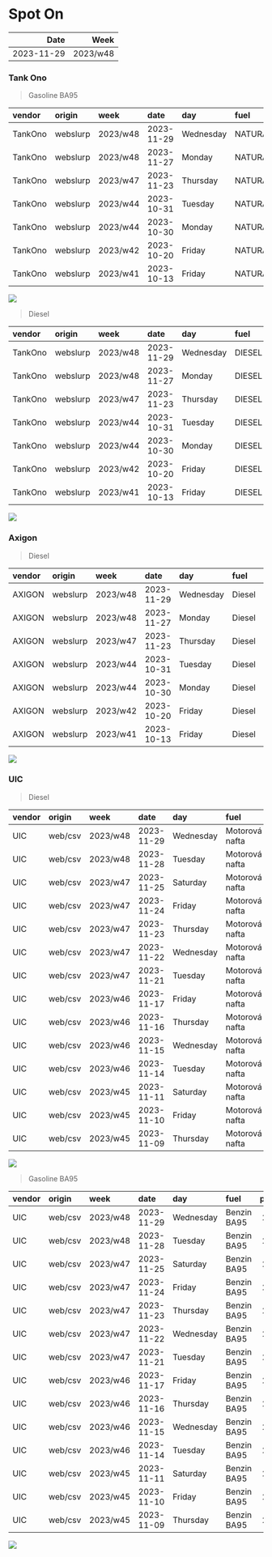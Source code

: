 Spot On
================

|       Date |     Week |
|-----------:|---------:|
| 2023-11-29 | 2023/w48 |

### Tank Ono

> Gasoline BA95

| vendor  | origin   | week     | date       | day       | fuel      | price | PriceVAT |
|:--------|:---------|:---------|:-----------|:----------|:----------|------:|---------:|
| TankOno | webslurp | 2023/w48 | 2023-11-29 | Wednesday | NATURAL95 | 29.67 |     35.9 |
| TankOno | webslurp | 2023/w48 | 2023-11-27 | Monday    | NATURAL95 | 29.67 |     35.9 |
| TankOno | webslurp | 2023/w47 | 2023-11-23 | Thursday  | NATURAL95 | 30.17 |     36.5 |
| TankOno | webslurp | 2023/w44 | 2023-10-31 | Tuesday   | NATURAL95 | 30.50 |     36.9 |
| TankOno | webslurp | 2023/w44 | 2023-10-30 | Monday    | NATURAL95 | 30.50 |     36.9 |
| TankOno | webslurp | 2023/w42 | 2023-10-20 | Friday    | NATURAL95 | 30.50 |     36.9 |
| TankOno | webslurp | 2023/w41 | 2023-10-13 | Friday    | NATURAL95 | 30.50 |     36.9 |

<img src="SpotOn_files/figure-gfm/tono-ba95-1.png" style="display: block; margin: auto auto auto 0;" />

> Diesel

| vendor  | origin   | week     | date       | day       | fuel   | price | PriceVAT |
|:--------|:---------|:---------|:-----------|:----------|:-------|------:|---------:|
| TankOno | webslurp | 2023/w48 | 2023-11-29 | Wednesday | DIESEL | 29.67 |     35.9 |
| TankOno | webslurp | 2023/w48 | 2023-11-27 | Monday    | DIESEL | 29.67 |     35.9 |
| TankOno | webslurp | 2023/w47 | 2023-11-23 | Thursday  | DIESEL | 30.17 |     36.5 |
| TankOno | webslurp | 2023/w44 | 2023-10-31 | Tuesday   | DIESEL | 31.32 |     37.9 |
| TankOno | webslurp | 2023/w44 | 2023-10-30 | Monday    | DIESEL | 31.32 |     37.9 |
| TankOno | webslurp | 2023/w42 | 2023-10-20 | Friday    | DIESEL | 31.32 |     37.9 |
| TankOno | webslurp | 2023/w41 | 2023-10-13 | Friday    | DIESEL | 31.32 |     37.9 |

<img src="SpotOn_files/figure-gfm/tono-diesel-1.png" style="display: block; margin: auto auto auto 0;" />

### Axigon

> Diesel

| vendor | origin   | week     | date       | day       | fuel   | price | PriceVAT |
|:-------|:---------|:---------|:-----------|:----------|:-------|------:|---------:|
| AXIGON | webslurp | 2023/w48 | 2023-11-29 | Wednesday | Diesel |  30.8 |     37.3 |
| AXIGON | webslurp | 2023/w48 | 2023-11-27 | Monday    | Diesel |  30.8 |     37.3 |
| AXIGON | webslurp | 2023/w47 | 2023-11-23 | Thursday  | Diesel |  30.8 |     37.3 |
| AXIGON | webslurp | 2023/w44 | 2023-10-31 | Tuesday   | Diesel |  32.5 |     39.3 |
| AXIGON | webslurp | 2023/w44 | 2023-10-30 | Monday    | Diesel |  32.7 |     39.6 |
| AXIGON | webslurp | 2023/w42 | 2023-10-20 | Friday    | Diesel |  32.6 |     39.5 |
| AXIGON | webslurp | 2023/w41 | 2023-10-13 | Friday    | Diesel |  32.6 |     39.5 |

<img src="SpotOn_files/figure-gfm/axigon-diesel-1.png" style="display: block; margin: auto auto auto 0;" />

### UIC

> Diesel

| vendor | origin  | week     | date       | day       | fuel           | price | priceVAT |
|:-------|:--------|:---------|:-----------|:----------|:---------------|------:|---------:|
| UIC    | web/csv | 2023/w48 | 2023-11-29 | Wednesday | Motorová nafta |  29.3 |     35.5 |
| UIC    | web/csv | 2023/w48 | 2023-11-28 | Tuesday   | Motorová nafta |  29.3 |     35.5 |
| UIC    | web/csv | 2023/w47 | 2023-11-25 | Saturday  | Motorová nafta |  29.4 |     35.6 |
| UIC    | web/csv | 2023/w47 | 2023-11-24 | Friday    | Motorová nafta |  29.4 |     35.6 |
| UIC    | web/csv | 2023/w47 | 2023-11-23 | Thursday  | Motorová nafta |  29.4 |     35.6 |
| UIC    | web/csv | 2023/w47 | 2023-11-22 | Wednesday | Motorová nafta |  29.4 |     35.6 |
| UIC    | web/csv | 2023/w47 | 2023-11-21 | Tuesday   | Motorová nafta |  29.3 |     35.5 |
| UIC    | web/csv | 2023/w46 | 2023-11-17 | Friday    | Motorová nafta |  29.3 |     35.5 |
| UIC    | web/csv | 2023/w46 | 2023-11-16 | Thursday  | Motorová nafta |  29.4 |     35.6 |
| UIC    | web/csv | 2023/w46 | 2023-11-15 | Wednesday | Motorová nafta |  29.3 |     35.5 |
| UIC    | web/csv | 2023/w46 | 2023-11-14 | Tuesday   | Motorová nafta |  29.5 |     35.7 |
| UIC    | web/csv | 2023/w45 | 2023-11-11 | Saturday  | Motorová nafta |  29.6 |     35.8 |
| UIC    | web/csv | 2023/w45 | 2023-11-10 | Friday    | Motorová nafta |  29.9 |     36.2 |
| UIC    | web/csv | 2023/w45 | 2023-11-09 | Thursday  | Motorová nafta |  30.4 |     36.8 |

<img src="SpotOn_files/figure-gfm/uic-diesel-1.png" style="display: block; margin: auto auto auto 0;" />

> Gasoline BA95

| vendor | origin  | week     | date       | day       | fuel        | price | priceVAT |
|:-------|:--------|:---------|:-----------|:----------|:------------|------:|---------:|
| UIC    | web/csv | 2023/w48 | 2023-11-29 | Wednesday | Benzin BA95 |  28.8 |     34.8 |
| UIC    | web/csv | 2023/w48 | 2023-11-28 | Tuesday   | Benzin BA95 |  28.6 |     34.6 |
| UIC    | web/csv | 2023/w47 | 2023-11-25 | Saturday  | Benzin BA95 |  28.8 |     34.8 |
| UIC    | web/csv | 2023/w47 | 2023-11-24 | Friday    | Benzin BA95 |  28.6 |     34.6 |
| UIC    | web/csv | 2023/w47 | 2023-11-23 | Thursday  | Benzin BA95 |  28.7 |     34.7 |
| UIC    | web/csv | 2023/w47 | 2023-11-22 | Wednesday | Benzin BA95 |  28.9 |     35.0 |
| UIC    | web/csv | 2023/w47 | 2023-11-21 | Tuesday   | Benzin BA95 |  29.0 |     35.1 |
| UIC    | web/csv | 2023/w46 | 2023-11-17 | Friday    | Benzin BA95 |  29.2 |     35.3 |
| UIC    | web/csv | 2023/w46 | 2023-11-16 | Thursday  | Benzin BA95 |  29.5 |     35.7 |
| UIC    | web/csv | 2023/w46 | 2023-11-15 | Wednesday | Benzin BA95 |  29.5 |     35.7 |
| UIC    | web/csv | 2023/w46 | 2023-11-14 | Tuesday   | Benzin BA95 |  29.5 |     35.7 |
| UIC    | web/csv | 2023/w45 | 2023-11-11 | Saturday  | Benzin BA95 |  29.4 |     35.6 |
| UIC    | web/csv | 2023/w45 | 2023-11-10 | Friday    | Benzin BA95 |  29.1 |     35.2 |
| UIC    | web/csv | 2023/w45 | 2023-11-09 | Thursday  | Benzin BA95 |  29.3 |     35.5 |

<img src="SpotOn_files/figure-gfm/uic-ba95-1.png" style="display: block; margin: auto auto auto 0;" />
